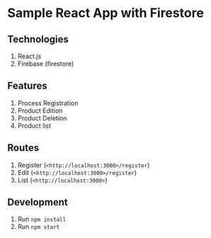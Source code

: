 # Sample React App with Firestore

## Technologies
1. React.js
1. Firebase (firestore)

## Features
1. Process Registration
1. Product Edition
1. Product Deletion
1. Product list

## Routes
1. Register (`<http://localhost:3000>/register`)
1. Edit (`<http://localhost:3000>/register`)
1. List (`<http://localhost:3000>`)

## Development
1. Run `npm install`
1. Run `npm start`
